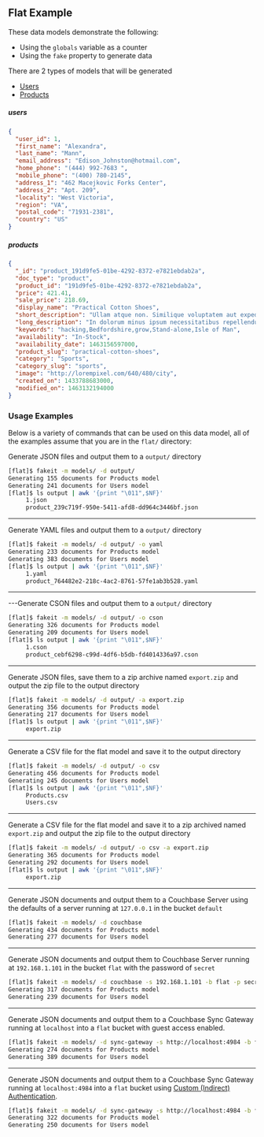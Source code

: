 ## Flat Example

These data models demonstrate the following:

- Using the `globals` variable as a counter
- Using the `fake` property to generate data

There are 2 types of models that will be generated

- [Users](#users)
- [Products](#products)

##### users

```json
{
  "user_id": 1,
  "first_name": "Alexandra",
  "last_name": "Mann",
  "email_address": "Edison_Johnston@hotmail.com",
  "home_phone": "(444) 992-7683 ",
  "mobile_phone": "(400) 780-2145",
  "address_1": "462 Macejkovic Forks Center",
  "address_2": "Apt. 209",
  "locality": "West Victoria",
  "region": "VA",
  "postal_code": "71931-2381",
  "country": "US"
}
```

##### products

```json
{
  "_id": "product_191d9fe5-01be-4292-8372-e7821ebdab2a",
  "doc_type": "product",
  "product_id": "191d9fe5-01be-4292-8372-e7821ebdab2a",
  "price": 421.41,
  "sale_price": 218.69,
  "display_name": "Practical Cotton Shoes",
  "short_description": "Ullam atque non. Similique voluptatem aut expedita sunt aliquam dignissimos voluptatem dicta rem. Libero sit similique. Quia qui nostrum molestias veniam. Aut iusto quidem. Amet qui velit corporis.",
  "long_description": "In dolorum minus ipsum necessitatibus repellendus optio ut. Ipsam sit pariatur sapiente illum unde iure. Ipsam libero quidem impedit inventore magnam. Et dolorum quis ut architecto.\n \rSoluta dolor autem magnam cum error ut. Aspernatur aut qui quia vel qui dolor autem est. Cum dolor ut ut ea suscipit fugit commodi.\n \rEius nulla similique sed alias minima ex magni quam. Praesentium blanditiis eum nam dolores iusto voluptas qui molestiae rerum. Aut qui architecto beatae vel id ad voluptates. Earum numquam id.\n \rUllam voluptates quia qui aliquam ea. Sequi velit ut exercitationem odit ut fugit hic sint soluta. Odio dolores labore quae voluptate et inventore nihil in. Voluptatem voluptas rem.\n \rEt et minus deserunt quo ut culpa illum. Quia voluptas necessitatibus sapiente iure. Porro commodi sunt sequi cumque minima. Culpa assumenda minima.",
  "keywords": "hacking,Bedfordshire,grow,Stand-alone,Isle of Man",
  "availability": "In-Stock",
  "availability_date": 1463156597000,
  "product_slug": "practical-cotton-shoes",
  "category": "Sports",
  "category_slug": "sports",
  "image": "http://lorempixel.com/640/480/city",
  "created_on": 1433788683000,
  "modified_on": 1463132194000
}
```

### Usage Examples

Below is a variety of commands that can be used on this data model, all of the examples assume that you are in the `flat/` directory:

Generate JSON files and output them to a `output/` directory

```bash
[flat]$ fakeit -m models/ -d output/
Generating 155 documents for Products model
Generating 241 documents for Users model
[flat]$ ls output | awk '{print "\011",$NF}'
	 1.json
	 product_239c719f-950e-5411-afd8-dd964c3446bf.json
```

---

Generate YAML files and output them to a `output/` directory

```bash
[flat]$ fakeit -m models/ -d output/ -o yaml
Generating 233 documents for Products model
Generating 383 documents for Users model
[flat]$ ls output | awk '{print "\011",$NF}'
	 1.yaml
	 product_764482e2-218c-4ac2-8761-57fe1ab3b528.yaml
```

---

---Generate CSON files and output them to a `output/` directory

```bash
[flat]$ fakeit -m models/ -d output/ -o cson
Generating 326 documents for Products model
Generating 209 documents for Users model
[flat]$ ls output | awk '{print "\011",$NF}'
	 1.cson
	 product_cebf6298-c99d-4df6-b5db-fd4014336a97.cson
```

---

Generate JSON files, save them to a zip archive named `export.zip` and output the zip file to the output directory

```bash
[flat]$ fakeit -m models/ -d output/ -a export.zip
Generating 356 documents for Products model
Generating 217 documents for Users model
[flat]$ ls output | awk '{print "\011",$NF}'
	 export.zip
```

---

Generate a CSV file for the flat model and save it to the output directory

```bash
[flat]$ fakeit -m models/ -d output/ -o csv
Generating 456 documents for Products model
Generating 245 documents for Users model
[flat]$ ls output | awk '{print "\011",$NF}'
	 Products.csv
	 Users.csv
```

---

Generate a CSV file for the flat model and save it to a zip archived named `export.zip` and output the zip file to the output directory

```bash
[flat]$ fakeit -m models/ -d output/ -o csv -a export.zip
Generating 365 documents for Products model
Generating 292 documents for Users model
[flat]$ ls output | awk '{print "\011",$NF}'
	 export.zip
```

---

Generate JSON documents and output them to a Couchbase Server using the defaults of a server running at `127.0.0.1` in the bucket `default`

```bash
[flat]$ fakeit -m models/ -d couchbase
Generating 434 documents for Products model
Generating 277 documents for Users model
```

---

Generate JSON documents and output them to Couchbase Server running at `192.168.1.101` in the bucket `flat` with the password of `secret`

```bash
[flat]$ fakeit -m models/ -d couchbase -s 192.168.1.101 -b flat -p secret
Generating 317 documents for Products model
Generating 239 documents for Users model
```

---

Generate JSON documents and output them to a Couchbase Sync Gateway running at `localhost` into a `flat` bucket with guest access enabled.

```bash
[flat]$ fakeit -m models/ -d sync-gateway -s http://localhost:4984 -b flat
Generating 274 documents for Products model
Generating 389 documents for Users model
```

---

Generate JSON documents and output them to a Couchbase Sync Gateway running at `localhost:4984` into a `flat` bucket using [Custom (Indirect) Authentication](http://developer.couchbase.com/documentation/mobile/current/develop/guides/sync-gateway/administering-sync-gateway/authenticating-users/index.html).

```bash
[flat]$ fakeit -m models/ -d sync-gateway -s http://localhost:4984 -b flat -g http://localhost:4985 -u jdoe -p supersecret
Generating 322 documents for Products model
Generating 250 documents for Users model
```